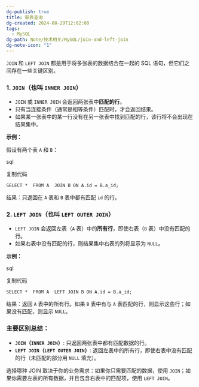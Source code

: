 ```yaml
---
dg-publish: true
title: 联表查询
dg-created: 2024-08-29T12:02:00
tags:
  - MySQL
dg-path: Note/技术相关/MySQL/join-and-left-join
dg-note-icon: "1"
---
```


`JOIN` 和 `LEFT JOIN` 都是用于将多张表的数据结合在一起的 SQL 语句，但它们之间存在一些关键区别。

### 1. `JOIN`（也叫 `INNER JOIN`）

- `JOIN` 或 `INNER JOIN` 会返回两张表中**匹配的行**。
- 只有当连接条件（通常是相等条件）匹配时，才会返回结果。
- 如果某一张表中的某一行没有在另一张表中找到匹配的行，该行将不会出现在结果集中。

**示例：**

假设有两个表 `A` 和 `B`：

sql

复制代码

`SELECT *  FROM A  JOIN B ON A.id = B.a_id;`

结果：只返回在 `A` 表和 `B` 表中都有匹配 `id` 的行。

### 2. `LEFT JOIN`（也叫 `LEFT OUTER JOIN`）

- `LEFT JOIN` 会返回左表（`A` 表）中的**所有行**，即使右表（`B` 表）中没有匹配的行。
- 如果右表中没有匹配的行，则结果集中右表的列将显示为 `NULL`。

**示例：**

sql

复制代码

`SELECT *  FROM A  LEFT JOIN B ON A.id = B.a_id;`

结果：返回 `A` 表中的所有行。如果 `B` 表中有与 `A` 表匹配的行，则显示这些行；如果没有匹配，则显示 `NULL`。

### 主要区别总结：

- **`JOIN`（`INNER JOIN`）**: 只返回两张表中都有匹配数据的行。
- **`LEFT JOIN`（`LEFT OUTER JOIN`）**: 返回左表中的所有行，即使右表中没有匹配的行（未匹配的部分用 `NULL` 填充）。

选择哪种 JOIN 取决于你的业务需求：如果你只需要匹配的数据，使用 `JOIN`；如果你需要左表的所有数据，并且包含右表中的匹配项，使用 `LEFT JOIN`。
